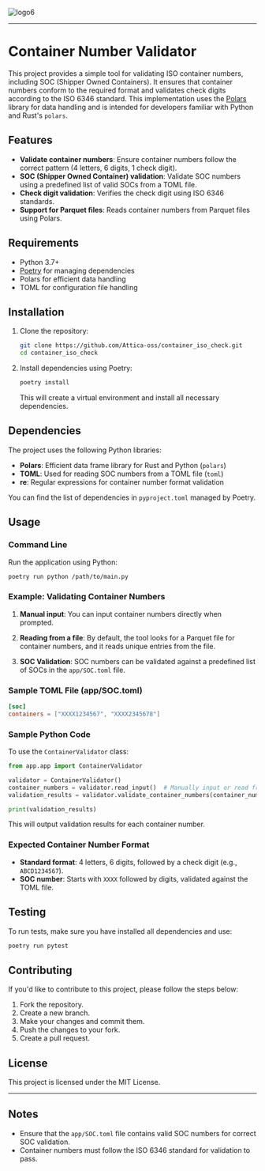                                                                                 
![logo6](https://github.com/user-attachments/assets/993d419a-ca09-41ad-85bf-a5c6288526ec)


---

# Container Number Validator

This project provides a simple tool for validating ISO container numbers, including SOC (Shipper Owned Containers). It ensures that container numbers conform to the required format and validates check digits according to the ISO 6346 standard. This implementation uses the [Polars](https://pola-rs.github.io/polars-book/user-guide/index.html) library for data handling and is intended for developers familiar with Python and Rust's `polars`.

## Features

- **Validate container numbers**: Ensure container numbers follow the correct pattern (4 letters, 6 digits, 1 check digit).
- **SOC (Shipper Owned Container) validation**: Validate SOC numbers using a predefined list of valid SOCs from a TOML file.
- **Check digit validation**: Verifies the check digit using ISO 6346 standards.
- **Support for Parquet files**: Reads container numbers from Parquet files using Polars.

## Requirements

- Python 3.7+
- [Poetry](https://python-poetry.org/) for managing dependencies
- Polars for efficient data handling
- TOML for configuration file handling

## Installation

1. Clone the repository:

   ```bash
   git clone https://github.com/Attica-oss/container_iso_check.git
   cd container_iso_check
   ```

2. Install dependencies using Poetry:

   ```bash
   poetry install
   ```

   This will create a virtual environment and install all necessary dependencies.

## Dependencies

The project uses the following Python libraries:

- **Polars**: Efficient data frame library for Rust and Python (`polars`)
- **TOML**: Used for reading SOC numbers from a TOML file (`toml`)
- **re**: Regular expressions for container number format validation

You can find the list of dependencies in `pyproject.toml` managed by Poetry.

## Usage

### Command Line

Run the application using Python:

```bash
poetry run python /path/to/main.py
```

### Example: Validating Container Numbers

1. **Manual input**: You can input container numbers directly when prompted.

2. **Reading from a file**: By default, the tool looks for a Parquet file for container numbers, and it reads unique entries from the file.

3. **SOC Validation**: SOC numbers can be validated against a predefined list of SOCs in the `app/SOC.toml` file.

### Sample TOML File (app/SOC.toml)

```toml
[soc]
containers = ["XXXX1234567", "XXXX2345678"]
```

### Sample Python Code

To use the `ContainerValidator` class:

```python
from app.app import ContainerValidator

validator = ContainerValidator()
container_numbers = validator.read_input()  # Manually input or read from Parquet
validation_results = validator.validate_container_numbers(container_numbers)

print(validation_results)
```

This will output validation results for each container number.

### Expected Container Number Format

- **Standard format**: 4 letters, 6 digits, followed by a check digit (e.g., `ABCD1234567`).
- **SOC number**: Starts with `XXXX` followed by digits, validated against the TOML file.

## Testing

To run tests, make sure you have installed all dependencies and use:

```bash
poetry run pytest
```

## Contributing

If you'd like to contribute to this project, please follow the steps below:

1. Fork the repository.
2. Create a new branch.
3. Make your changes and commit them.
4. Push the changes to your fork.
5. Create a pull request.

## License

This project is licensed under the MIT License.

---

## Notes

- Ensure that the `app/SOC.toml` file contains valid SOC numbers for correct SOC validation.
- Container numbers must follow the ISO 6346 standard for validation to pass.


